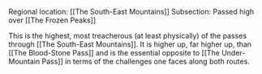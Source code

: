 Regional location: [[The South-East Mountains]]
Subsection: Passed high over [[The Frozen Peaks]]

This is the highest, most treacherous (at least physically) of the passes through [[The South-East Mountains]]. It is higher up, far higher up, than [[The Blood-Stone Pass]] and is the essential opposite to [[The Under-Mountain Pass]] in terms of the challenges one faces along both routes.